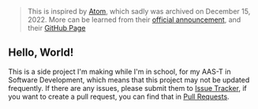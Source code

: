 > This is inspired by [Atom](https://atom.io), which sadly was archived on December 15, 2022. More can be learned from their [official announcement](https://github.blog/2022-06-08-sunsetting-atom/), and their [GitHub Page](https://github.com/atom/atom)

<h2>Hello, World!</h2>

This is a side project I'm making while I'm in school, for my AAS-T in Software Development, which means that this project may not be updated frequently. If there are any issues, please submit them to [Issue Tracker](https://github.com/nshardy/Molecule/issues), if you want to create a pull request, you can find that in [Pull Requests](https://github.com/nshardy/Molecule/pulls).